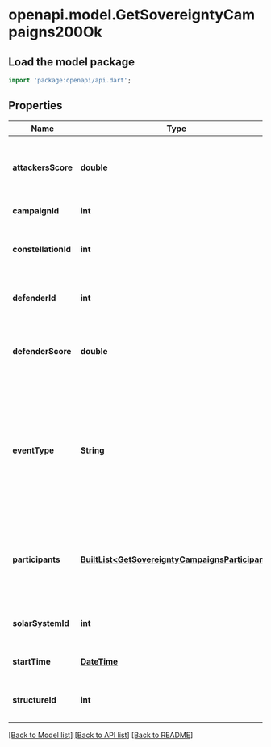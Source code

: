 # openapi.model.GetSovereigntyCampaigns200Ok

## Load the model package
```dart
import 'package:openapi/api.dart';
```

## Properties
Name | Type | Description | Notes
------------ | ------------- | ------------- | -------------
**attackersScore** | **double** | Score for all attacking parties, only present in Defense Events.  | [optional] 
**campaignId** | **int** | Unique ID for this campaign. | 
**constellationId** | **int** | The constellation in which the campaign will take place.  | 
**defenderId** | **int** | Defending alliance, only present in Defense Events  | [optional] 
**defenderScore** | **double** | Score for the defending alliance, only present in Defense Events.  | [optional] 
**eventType** | **String** | Type of event this campaign is for. tcu_defense, ihub_defense and station_defense are referred to as \"Defense Events\", station_freeport as \"Freeport Events\".  | 
**participants** | [**BuiltList&lt;GetSovereigntyCampaignsParticipant&gt;**](GetSovereigntyCampaignsParticipant.md) | Alliance participating and their respective scores, only present in Freeport Events.  | [optional] 
**solarSystemId** | **int** | The solar system the structure is located in.  | 
**startTime** | [**DateTime**](DateTime.md) | Time the event is scheduled to start.  | 
**structureId** | **int** | The structure item ID that is related to this campaign.  | 

[[Back to Model list]](../README.md#documentation-for-models) [[Back to API list]](../README.md#documentation-for-api-endpoints) [[Back to README]](../README.md)


